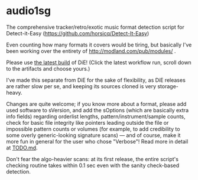 # audio1sg
 The comprehensive tracker/retro/exotic music format detection script for Detect-it-Easy (https://github.com/horsicq/Detect-It-Easy)

Even counting how many formats it covers would be tiring, but basically I've been working over the entirety of http://modland.com/pub/modules/ .

Please use [the latest build](https://github.com/horsicq/DIE-engine/actions/) of DiE! (Click the latest workflow run, scroll down to the artifacts and choose yours.)

I've made this separate from DiE for the sake of flexibility, as DiE releases are rather slow per se, and keeping its sources cloned is very storage-heavy.

Changes are quite welcome; if you know more about a format, please add used software to sVersion, and add the sOptions (which are basically extra info fields) regarding orderlist lengths, pattern/instrument/sample counts, check for basic file integrity like pointers leading outside the file or impossible pattern counts or volumes (for example, to add credibility to some overly generic-looking signature scans) — and of course, make it more fun in general for the user who chose "Verbose"! Read more in detail at [TODO.md](TODO.md).

Don't fear the algo-heavier scans: at its first release, the entire script's checking routine takes within 0.1 sec even with the sanity check-based detection.
 
